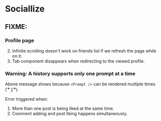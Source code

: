 # Sociallize

## FIXME:

### Profile page

2. Infinite scrolling doesn't work on friends list if we refresh the page while on it.
3. Tab component disappears when redirecting to the viewed profile.

### Warning: A history supports only one prompt at a time

Above message shows because `<Prompt />` can be rendered multiple times ( ͡° ʖ̯ ͡°).

Error triggered when:

1. More than one post is being liked at the same time.
2. Comment adding and post liking happens simultaneously.
